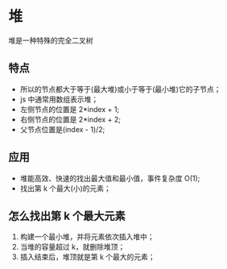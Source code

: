 # 堆

堆是一种特殊的完全二叉树

## 特点

- 所以的节点都大于等于(最大堆)或小于等于(最小堆)它的子节点；
- js 中通常用数组表示堆；
- 左侧节点的位置是 2\*index + 1;
- 右侧节点的位置是 2\*index + 2;
- 父节点位置是(index - 1)/2;

## 应用

- 堆能高效、快速的找出最大值和最小值，事件复杂度 O(1);
- 找出第 k 个最大(小)的元素；

## 怎么找出第 k 个最大元素

1. 构建一个最小堆，并将元素依次插入堆中；
2. 当堆的容量超过 k，就删除堆顶；
3. 插入结束后，堆顶就是第 k 个最大的元素；
